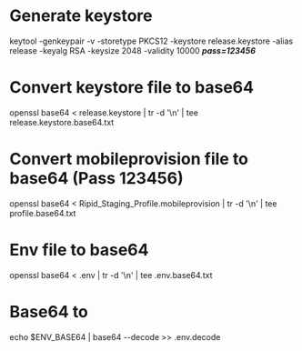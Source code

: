 # Generate keystore
keytool -genkeypair -v -storetype PKCS12 -keystore release.keystore -alias release -keyalg RSA -keysize 2048 -validity 10000
___pass=123456___

# Convert keystore file to base64
openssl base64 < release.keystore  | tr -d '\n' | tee release.keystore.base64.txt

# Convert mobileprovision file to base64 (Pass 123456)
openssl base64 < Ripid_Staging_Profile.mobileprovision | tr -d '\n' | tee profile.base64.txt


# Env file to base64
openssl base64 < .env  | tr -d '\n' | tee .env.base64.txt

# Base64 to 
echo $ENV_BASE64 | base64 --decode >> .env.decode